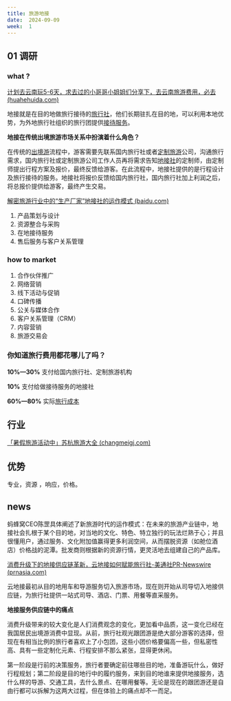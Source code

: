 ```yaml
---
title: 旅游地接
date:  2024-09-09
week:  1
---
```






## 01 调研

### what ? 

[计划去云南玩5-6天，求去过的小哥哥小姐姐们分享下，去云南旅游费用，必去 (huahehuida.com)](https://gl888.huahehuida.com/u3fbjk9hm4y6/index.html?bd_vid=7957489284098713552&kf_uid=129646&kf_n=shushu)

地接就是在目的地做旅行接待的[旅行社](https://zhida.zhihu.com/search?q=旅行社&zhida_source=entity&is_preview=1)，他们长期驻扎在目的地，可以利用本地优势，为外地旅行社组织的旅行团提供[接待服务](https://zhida.zhihu.com/search?q=接待服务&zhida_source=entity&is_preview=1)。

**地接在传统出境旅游市场关系中扮演着什么角色？**

在传统的[出境游](https://zhida.zhihu.com/search?q=出境游&zhida_source=entity&is_preview=1)流程中，游客需要先联系国内旅行社或者[定制旅游](https://zhida.zhihu.com/search?q=定制旅游&zhida_source=entity&is_preview=1)公司，沟通旅行需求，国内旅行社或定制旅游公司工作人员再将需求告知[地接社](https://zhida.zhihu.com/search?q=地接社&zhida_source=entity&is_preview=1)的定制师，由定制师提出行程方案及报价，最终反馈给游客。在此流程中，地接社提供的是行程设计及旅行接待的服务。地接社将报价反馈给国内旅行社，国内旅行社加上利润之后，将总报价提供给游客，最终产生交易。

[解密旅游行业中的“生产厂家”地接社的运作模式 (baidu.com)](https://baijiahao.baidu.com/s?id=1796652706065891752)

1. 产品策划与设计
2.  资源整合与采购
3. 在地接待服务
4. 售后服务与客户关系管理

### how to market 

1. 合作伙伴推广
2. 网络营销
3. 线下活动与促销
4. 口碑传播
5. 公关与媒体合作
6. 客户关系管理（CRM）
7. 内容营销
8. 旅游交易会

### **你知道旅行费用都花哪儿了吗？**

**10%—30%** 支付给国内旅行社、定制旅游机构

**10%** 支付给做接待服务的地接社

**60%—80%** 实际[旅行成本](https://zhida.zhihu.com/search?q=旅行成本&zhida_source=entity&is_preview=1)

## 行业

[「暑假旅游活动中」苏杭旅游大全 (changmeigj.com)](http://kun.changmeigj.com/ebf9g7jd3h3b/10284.html?plan=上海旅游&unit=价格&keyword=上海五天四晚旅游费用&e_matchtype=2&e_creative=98877733363&e_adposition=cl2&e_pagenum=1&e_keywordid=851089322585&e_keywordid2=851089322585&bd_vid=9111370018919330088&kf_uid=110650&kf_n=xiaoyue&sharelink=1)



## 优势

专业，资源 ，响应，价格。

## news

蚂蜂窝CEO陈罡具体阐述了新旅游时代的运作模式：在未来的旅游产业链中，地接社会扎根于某个目的地，对当地的文化、特色、特立独行的玩法烂熟于心；并且很懂用户，通过服务、文化附加值赢得更多利润空间，从而摆脱资源（如舱位酒店）价格战的泥潭。批发商则根据新的资源行情，更灵活地去组建自己的产品库。

[消费升级下的地接供应链革新，云地接如何赋能旅行社-美通社PR-Newswire (prnasia.com)](https://www.prnasia.com/story/201605-1.shtml)

云地接最初从目的地用车和导游服务切入旅游市场，现在则开始从司导切入地接供应链，为旅行社提供一站式司导、酒店、门票、用餐等直采服务。

**地接服务供应链中的痛点**

消费升级带来的较大变化是人们消费观念的变化，更加看中品质，这一变化已经在我国居民出境游消费中显现。从前，旅行社观光跟团游是绝大部分游客的选择，但现在有相当比例的旅行者喜欢上了小包团，这些小团价格要偏高一些，但私密性高、具有一些定制化元素、行程安排不那么紧张，显得更休闲。

第一阶段是行前的决策服务，旅行者要确定前往哪些目的地，准备游玩什么，做好行程规划；第二阶段是目的地行中的履约服务，来到目的地谁来提供地接服务，选什么样的导游、交通工具，去什么景点、在哪用餐等。无论是现在的跟团游还是自由行都可以拆解为这两大过程，但在体验上的痛点却不一而足。

